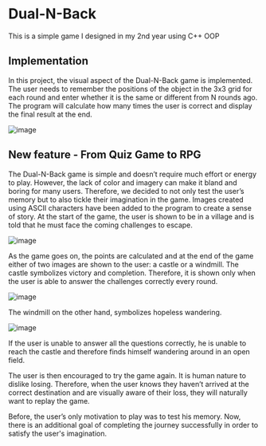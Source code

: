 # Dual-N-Back
This is a simple game I designed in my 2nd year using C++ OOP

## Implementation
In this project, the visual aspect of the Dual-N-Back game is implemented. The user needs to remember the positions of the object in the 3x3 grid for each round and enter whether it is the same or different from N rounds ago. The program will calculate how many times the user is correct and display the final result at the end.

![image](https://github.com/user-attachments/assets/3b6f3190-abf8-4ce8-879b-44630c2112f2)

## New feature - From Quiz Game to RPG
The Dual-N-Back game is simple and doesn’t require much effort or energy to play. However, the lack of color and imagery can make it bland and boring for many users. Therefore, we decided to not only test the user’s memory but to also tickle their imagination in the game. 
Images  created using ASCII characters have been added to the program to create a sense of story. At the start of the game, the user is shown to be in  a village and is told that he must face the coming challenges to escape. 

![image](https://github.com/user-attachments/assets/ba90d485-c060-4030-b4c7-0edf59b75637)

As the game goes on,  the points are calculated and at the end of the game either of two images are shown to the user: a castle or a windmill.
The castle symbolizes victory and completion. Therefore, it is shown only when the user is able  to answer the challenges correctly every round.

![image](https://github.com/user-attachments/assets/d1849a56-17ce-4186-9b30-72b8db87f4e0)

The windmill on the other hand, symbolizes hopeless wandering. 

![image](https://github.com/user-attachments/assets/e15f17d2-0c51-4681-873e-d56c7b87b66b)

If the user is unable to answer all the  questions correctly, he is unable to reach the castle and therefore finds himself wandering around in an open field.
 
The user is then encouraged to try the game again. It is human nature to dislike losing. Therefore, when the user knows they haven’t arrived at the correct destination and are visually aware of their loss, they will naturally want to replay the game.

Before, the user’s only motivation to play was to test his memory. Now, there is an additional goal of completing the journey successfully in order to satisfy the user's imagination.
